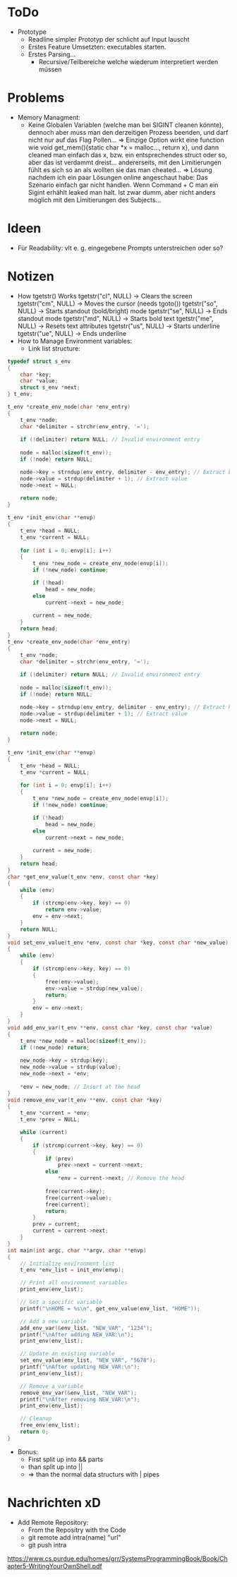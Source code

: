 # ToDo
- Prototype
	- Readline simpler Prototyp der schlicht auf Input lauscht
	- Erstes Feature Umsetzten: executables starten. 
	- Erstes Parsing... 
		- Recursive/Teilbereiche welche wiederum interpretiert werden müssen

# Problems
- Memory Managment:
	- Keine Globalen Variablen (welche man bei SIGINT cleanen könnte), dennoch aber muss man den derzeitigen Prozess beenden, und darf nicht nur auf das Flag Pollen...
		=> Einzige Option wirkt eine function wie void get_mem(){static char *x = malloc..., return x}, und dann cleaned man einfach das x, bzw. ein entsprechendes struct oder so, aber das ist verdammt dreist... andererseits, mit den Limitierungen fühlt es sich so an als wollten sie das man cheated... 
		=> Lösung nachdem ich ein paar Lösungen online angeschaut habe: Das Szenario einfach gar nicht handlen. Wenn Command + C man ein Sigint erhählt leaked man halt. Ist zwar dumm, aber nicht anders möglich mit den Limitierungen des Subjects... 

# Ideen
- Für Readability: vlt e. g. eingegebene Prompts unterstreichen oder so?

# Notizen
- How tgetstr() Works
    tgetstr("cl", NULL) → Clears the screen
    tgetstr("cm", NULL) → Moves the cursor (needs tgoto())
    tgetstr("so", NULL) → Starts standout (bold/bright) mode
    tgetstr("se", NULL) → Ends standout mode
    tgetstr("md", NULL) → Starts bold text
    tgetstr("me", NULL) → Resets text attributes
    tgetstr("us", NULL) → Starts underline
    tgetstr("ue", NULL) → Ends underline
- How to Manage Environment variables:
	- Link list structure:
```.c
typedef struct s_env
{
    char *key;
    char *value;
    struct s_env *next;
} t_env;

t_env *create_env_node(char *env_entry)
{
    t_env *node;
    char *delimiter = strchr(env_entry, '=');
    
    if (!delimiter) return NULL; // Invalid environment entry
    
    node = malloc(sizeof(t_env));
    if (!node) return NULL;

    node->key = strndup(env_entry, delimiter - env_entry); // Extract key
    node->value = strdup(delimiter + 1); // Extract value
    node->next = NULL;
    
    return node;
}

t_env *init_env(char **envp)
{
    t_env *head = NULL;
    t_env *current = NULL;
    
    for (int i = 0; envp[i]; i++)
    {
        t_env *new_node = create_env_node(envp[i]);
        if (!new_node) continue;

        if (!head)
            head = new_node;
        else
            current->next = new_node;
        
        current = new_node;
    }
    return head;
}
t_env *create_env_node(char *env_entry)
{
    t_env *node;
    char *delimiter = strchr(env_entry, '=');
    
    if (!delimiter) return NULL; // Invalid environment entry
    
    node = malloc(sizeof(t_env));
    if (!node) return NULL;

    node->key = strndup(env_entry, delimiter - env_entry); // Extract key
    node->value = strdup(delimiter + 1); // Extract value
    node->next = NULL;
    
    return node;
}

t_env *init_env(char **envp)
{
    t_env *head = NULL;
    t_env *current = NULL;
    
    for (int i = 0; envp[i]; i++)
    {
        t_env *new_node = create_env_node(envp[i]);
        if (!new_node) continue;

        if (!head)
            head = new_node;
        else
            current->next = new_node;
        
        current = new_node;
    }
    return head;
}
char *get_env_value(t_env *env, const char *key)
{
    while (env)
    {
        if (strcmp(env->key, key) == 0)
            return env->value;
        env = env->next;
    }
    return NULL;
}
void set_env_value(t_env *env, const char *key, const char *new_value)
{
    while (env)
    {
        if (strcmp(env->key, key) == 0)
        {
            free(env->value);
            env->value = strdup(new_value);
            return;
        }
        env = env->next;
    }
}
void add_env_var(t_env **env, const char *key, const char *value)
{
    t_env *new_node = malloc(sizeof(t_env));
    if (!new_node) return;
    
    new_node->key = strdup(key);
    new_node->value = strdup(value);
    new_node->next = *env;
    
    *env = new_node; // Insert at the head
}
void remove_env_var(t_env **env, const char *key)
{
    t_env *current = *env;
    t_env *prev = NULL;

    while (current)
    {
        if (strcmp(current->key, key) == 0)
        {
            if (prev)
                prev->next = current->next;
            else
                *env = current->next; // Remove the head
            
            free(current->key);
            free(current->value);
            free(current);
            return;
        }
        prev = current;
        current = current->next;
    }
}
int main(int argc, char **argv, char **envp)
{
    // Initialize environment list
    t_env *env_list = init_env(envp);

    // Print all environment variables
    print_env(env_list);

    // Get a specific variable
    printf("\nHOME = %s\n", get_env_value(env_list, "HOME"));

    // Add a new variable
    add_env_var(&env_list, "NEW_VAR", "1234");
    printf("\nAfter adding NEW_VAR:\n");
    print_env(env_list);

    // Update an existing variable
    set_env_value(env_list, "NEW_VAR", "5678");
    printf("\nAfter updating NEW_VAR:\n");
    print_env(env_list);

    // Remove a variable
    remove_env_var(&env_list, "NEW_VAR");
    printf("\nAfter removing NEW_VAR:\n");
    print_env(env_list);

    // Cleanup
    free_env(env_list);
    return 0;
}

```
- Bonus:
	- First split up into && parts
	- than split up into || 
	- => than the normal data structurs with | pipes

# Nachrichten xD
- Add Remote Repository:
	- From the Repositry with the Code
  	- git remote add intra(name) "url"
  	- git push intra
	
https://www.cs.purdue.edu/homes/grr/SystemsProgrammingBook/Book/Chapter5-WritingYourOwnShell.pdf
